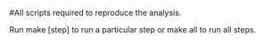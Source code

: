 #All scripts required to reproduce the analysis.

Run make [step] to run a particular step or make all to run all steps.
